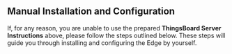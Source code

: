 ## Manual Installation and Configuration

If, for any reason, you are unable to use the prepared **ThingsBoard Server Instructions** above, please follow the steps outlined below.
These steps will guide you through installing and configuring the Edge by yourself.